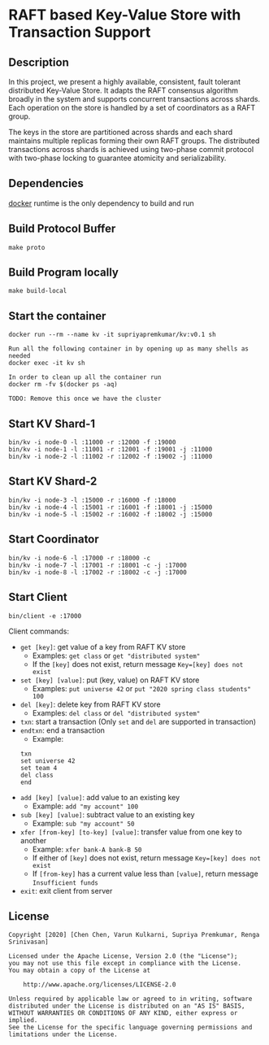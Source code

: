 # RAFT based Key-Value Store with Transaction Support

## Description
In this project, we present a highly available, consistent, fault tolerant distributed Key-Value Store. 
It adapts the RAFT consensus algorithm broadly in the system and supports concurrent transactions across shards. 
Each operation on the store is handled by a set of coordinators as a RAFT group. 

The keys in the store are partitioned across shards and each shard maintains multiple replicas forming their own RAFT groups. 
The distributed transactions across shards is achieved using two-phase commit protocol with two-phase locking to guarantee atomicity and serializability.

## Dependencies
[docker](https://docs.docker.com/get-docker/) runtime is the only dependency to build and run



## Build Protocol Buffer
```
make proto
```

## Build Program locally
```
make build-local
```

## Start the container
```
docker run --rm --name kv -it supriyapremkumar/kv:v0.1 sh

Run all the following container in by opening up as many shells as needed
docker exec -it kv sh

In order to clean up all the container run
docker rm -fv $(docker ps -aq)

TODO: Remove this once we have the cluster
```
## Start KV Shard-1
```
bin/kv -i node-0 -l :11000 -r :12000 -f :19000
bin/kv -i node-1 -l :11001 -r :12001 -f :19001 -j :11000 
bin/kv -i node-2 -l :11002 -r :12002 -f :19002 -j :11000
```

## Start KV Shard-2
```
bin/kv -i node-3 -l :15000 -r :16000 -f :18000
bin/kv -i node-4 -l :15001 -r :16001 -f :18001 -j :15000 
bin/kv -i node-5 -l :15002 -r :16002 -f :18002 -j :15000
```

## Start Coordinator
```
bin/kv -i node-6 -l :17000 -r :18000 -c
bin/kv -i node-7 -l :17001 -r :18001 -c -j :17000
bin/kv -i node-8 -l :17002 -r :18002 -c -j :17000
```

## Start Client
```
bin/client -e :17000
```
Client commands:
- `get [key]`: get value of a key from RAFT KV store
  - Examples: `get class` or `get "distributed system"`
  - If the `[key]` does not exist, return message `Key=[key] does not exist`
- `set [key] [value]`: put (key, value) on RAFT KV store
  - Examples: `put universe 42` or `put "2020 spring class students" 100`
- `del [key]`: delete key from RAFT KV store
  - Examples: `del class` or `del "distributed system"`
- `txn`: start a transaction (Only `set` and `del` are supported in transaction)
- `endtxn`: end a transaction
  - Example:
   ```bazaar
   txn 
   set universe 42
   set team 4
   del class
   end
   ```
- `add [key] [value]`: add value to an existing key 
  - Example: `add "my account" 100`
- `sub [key] [value]`: subtract value to an existing key 
  - Example: `sub "my account" 50`
- `xfer [from-key] [to-key] [value]`: transfer value from one key to another
  - Example: `xfer bank-A bank-B 50` 
  - If either of `[key]` does not exist, return message `Key=[key] does not exist`  
  - If `[from-key]` has a current value less than `[value]`, return message `Insufficient funds`
- `exit`: exit client from server

## License

    Copyright [2020] [Chen Chen, Varun Kulkarni, Supriya Premkumar, Renga Srinivasan]

    Licensed under the Apache License, Version 2.0 (the "License");
    you may not use this file except in compliance with the License.
    You may obtain a copy of the License at

        http://www.apache.org/licenses/LICENSE-2.0

    Unless required by applicable law or agreed to in writing, software
    distributed under the License is distributed on an "AS IS" BASIS,
    WITHOUT WARRANTIES OR CONDITIONS OF ANY KIND, either express or implied.
    See the License for the specific language governing permissions and
    limitations under the License.
